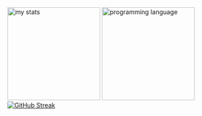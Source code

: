 <div>
  <a><img alt="my stats" height="210em" src="https://github-readme-stats.vercel.app/api?username=donguyenphu&show_icons=true&theme=midnight-purple&include_all_commits=true&count_private=true"/></a>
  <a><img height="210em" src="https://github-readme-stats.vercel.app/api/top-langs/?username=donguyenphu&layout=compact&langs_count=10" alt="programming language"/></a>
  <a href="https://git.io/streak-stats"><img src="https://streak-stats.demolab.com?user=donguyenphu&theme=transparent&fire=FF9000&dates=EB1700&currStreakLabel=6400EB" alt="GitHub Streak" /></a>
</div>
